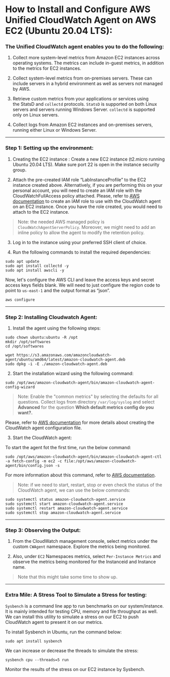 # How to Install and Configure AWS Unified CloudWatch Agent on AWS EC2 (Ubuntu 20.04 LTS):

### The Unified CloudWatch agent enables you to do the following:

1. Collect more system-level metrics from Amazon EC2 instances across operating systems. The metrics can include in-guest metrics, in addition to the metrics for EC2 instances. 

2. Collect system-level metrics from on-premises servers. These can include servers in a hybrid environment as well as servers not managed by AWS.

3. Retrieve custom metrics from your applications or services using the StatsD and `collectd` protocols. `StatsD` is supported on both Linux servers and servers running Windows Server. `collectd` is supported only on Linux servers.

4. Collect logs from Amazon EC2 instances and on-premises servers, running either Linux or Windows Server.

---

### Step 1: Setting up the environment:

1. Creating the EC2 instance : Create a new EC2 instance (t2.micro running Ubuntu 20.04 LTS). Make sure port 22 is open in the instance security group. 

2. Attach the pre-created IAM role “LabInstanceProfile” to the EC2 instance created above. Alternatively, if you are performing this on your personal account, you will need to create an IAM role with the CloudWatchFullAccess policy attached. Please, refer to [AWS documentation](https://docs.aws.amazon.com/AmazonCloudWatch/latest/monitoring/create-iam-roles-for-cloudwatch-agent-commandline.html) to create an IAM role to use with the CloudWatch agent on an EC2 instance. Once you have the role created, you would need to attach to the EC2 instance. 

> Note: the needed AWS managed policy is `CloudWatchAgentServerPolicy`. Moreover, we might need to add an inline policy to allow the agent to modify the retention policy. 

3. Log in to the instance using your preferred SSH client of choice.

4. Run the following commands to install the required dependencies:

```
sudo apt update
sudo apt install collectd -y
sudo apt install awscli -y
```

Now, let's configure the AWS CLI and leave the access keys and secret access keys fields blank. We will need to just configure the region code to point to `us-east-1` and the output format as “json”.

```
aws configure
```
---

### Step 2: Installing Cloudwatch Agent:

1. Install the agent using the following steps:


```
sudo chown ubuntu:ubuntu -R /opt
mkdir /opt/softwares
cd /opt/softwares
```
```
wget https://s3.amazonaws.com/amazoncloudwatch-agent/ubuntu/amd64/latest/amazon-cloudwatch-agent.deb
sudo dpkg -i -E ./amazon-cloudwatch-agent.deb
```

2. Start the installation wizard using the following command:

```
sudo /opt/aws/amazon-cloudwatch-agent/bin/amazon-cloudwatch-agent-config-wizard
```

> Note: Enable the "common metrics" by selecting the defaults for all questions. Collect logs from directory `/var/log/syslog` and select **Advanced** for the question **Which default metrics config do you want?.** 


Please, refer to [AWS documentation](https://docs.aws.amazon.com/AmazonCloudWatch/latest/monitoring/create-cloudwatch-agent-configuration-file-wizard.html) for more details about creating the CloudWatch agent configuration file. 

3. Start the CloudWatch agent:

To start the agent fot the first time, run the below command:

```
sudo /opt/aws/amazon-cloudwatch-agent/bin/amazon-cloudwatch-agent-ctl -a fetch-config -m ec2 -c file:/opt/aws/amazon-cloudwatch-agent/bin/config.json -s
```
For more information about this command, refer to [AWS documentation](https://docs.aws.amazon.com/AmazonCloudWatch/latest/monitoring/install-CloudWatch-Agent-commandline-fleet.html#:~:text=Start%20the%20CloudWatch%20agent%20using%20the%20command%20line).

> Note: if we need to start, restart, stop or even check the status of the CloudWatch agent, we can use the below commands:

```
sudo systemctl status amazon-cloudwatch-agent.service
sudo systemctl start amazon-cloudwatch-agent.service
sudo systemctl restart amazon-cloudwatch-agent.service
sudo systemctl stop amazon-cloudwatch-agent.service
```

---


### Step 3: Observing the Output:


1. From the CloudWatch management console, select metrics under the custom `CWAgent` namespace. Explore the metrics being monitored.

2. Also, under `EC2` Namespaces metrics, select `Per-Instance Metrics` and observe the metrics being monitored for the Instanceid and Instance name. 

> Note that this might take some time to show up. 

---

### Extra Mile: A Stress Tool to Simulate a Stress for testing:


`Sysbench` is a command line app to run benchmarks on our system/instance. It is mainly intended for testing CPU, memory and file throughput as well. We can install this utility to simulate a stress on our EC2 to push CloudWatch agent to present it on our metrics.

To install Sysbench in Ubuntu, run the command below:

```
sudo apt install sysbench
```
We can increase or decrease the threads to simulate the stress:

```
sysbench cpu --threads=5 run
```

Monitor the results of the stress on our EC2 instance by Sysbench.

